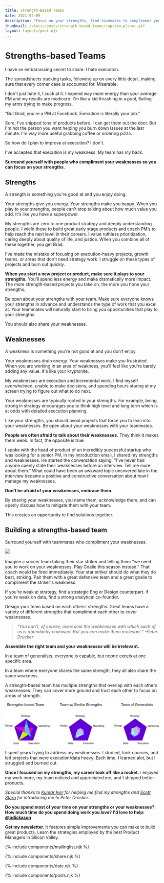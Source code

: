 ```yaml
---
title: Strength-Based Teams
date: 2021-04-09
description: "Focus on your strengths, find teammates to compliment your weaknesses. "
thumbnail: /static/posts/strength-based-teams/captain-planet.gif
layout: layouts/post.njk
---
```


# Strengths-based Teams

I have an embarrassing secret to share. I hate execution.

The spreadsheets tracking tasks, following up on every little detail, making sure that every corner case is accounted for. Miserable.

I don't just hate it, I suck at it. I expend way more energy than your average PM and my results are mediocre. I'm like a kid thrashing in a pool, flailing my arms trying to make progress.

"But Brad, you're a PM at Facebook. Execution is literally your job."

Sure, I've shipped tons of products before. I can get them out the door. But I'm not the person you want helping you burn down issues at the last minute. I'm way more useful grabbing coffee or ordering pizza.

So how do I plan to improve at execution? I don't.

I've accepted that execution is my weakness. My team has my back.

**Surround yourself with people who compliment your weaknesses so you can focus on your strengths.**

## Strengths

A strength is something you're good at and you enjoy doing.

Your strengths give you energy. Your strengths make you happy. When you play to your strengths, people can't stop talking about how much value you add. It's like you have a superpower.

My strengths are zero to one product strategy and deeply understanding people. I wield these to build great early stage products and coach PM’s to help reach the next level in their careers. I value ruthless prioritization, caring deeply about quality of life, and justice. When you combine all of these together, you get Brad.

I've made the mistake of focusing on execution-heavy projects, growth teams, or areas that don't need strategy work. I struggle on these types of projects and burn out quickly.

**When you start a new project or product, make sure it plays to your strengths.** You'll spend less energy and make dramatically more impact. The more strength-based projects you take on, the more you hone your strengths.

Be open about your strengths with your team. Make sure everyone knows your strengths in advance and understands the type of work that you excel at. Your teammates will naturally start to bring you opportunities that play to your strengths.

You should also share your weaknesses.


## Weaknesses

A weakness is something you're not good at and you don't enjoy. 

Your weaknesses drain energy. Your weaknesses make you frustrated. When you are working in an area of weakness, you'll feel like you're barely adding any value. It's like your kryptonite.

My weaknesses are execution and incremental work. I find myself overwhelmed, unable to make decisions, and spending hours staring at my screen trying to figure out what to do next.

Your weaknesses are typically rooted in your strengths. For example, being strong in strategy encourages you to think high level and long term which is at odds with detailed execution planning.

Like your strengths, you should avoid projects that force you to lean into your weaknesses. Be open about your weaknesses with your teammates.

**People are often afraid to talk about their weaknesses.** They think it makes them weak. In fact, the opposite is true. 

I spoke with the head of product of an incredibly successful startup who was looking for a senior PM. In my introduction email, I shared my strengths and weaknesses. He started the conversation saying, "I've never had anyone openly state their weaknesses before an interview. Tell me more about them." What could have been an awkward topic uncovered late in the interview became a positive and constructive conversation about how I manage my weaknesses.

**Don't be afraid of your weaknesses, embrace them.**

By sharing your weaknesses, you name them, acknowledge them, and can openly discuss how to mitigate them with your team. 

This creates an opportunity to find solutions together.

## Building a strengths-based team

Surround yourself with teammates who compliment your weaknesses. 

<img src="{{ thumbnail }}" />

Imagine a soccer team taking their star striker and telling them "we need you to work on your weaknesses. Play Goalie this season instead." That coach would be fired immediately. Your star striker should do what they do best, striking. Pair them with a great defensive team and a great goalie to compliment the striker's weakness.

If you're weak at strategy, find a strategic Eng or Design counterpart. If you're weak on data, find a strong analytical co-founder.

Design your team based on each others' strengths. Great teams have a variety of different strengths that compliment each other to cover weaknesses.

<blockquote><em>"You can’t, of course, overcome the weaknesses with which each of us is abundantly endowed. But you can make them irrelevant." -Peter Drucker</em></blockquote>

**Assemble the right team and your weaknesses will be irrelevant.**

In a team of generalists, everyone is capable, but noone excels at one specific area.

In a team where everyone shares the same strength, they all also share the same weakness.

A strength-based team has multiple strengths that overlap with each others weaknesses. They can cover more ground and trust each other to focus on areas of strength.

<img src="/static/posts/strength-based-teams/types-of-teams.png" width="600px">

I spent years trying to address my weaknesses. I studied, took courses, and led projects that were execution/data heavy. Each time, I learned alot, but I struggled and burned out.

**Once I focused on my strengths, my career took off like a rocket.** I enjoyed my work more, my team noticed and appreciated me, and I shipped better products.

*Special thanks to [Kumar Iyer](https://twitter.com/iyeronic) for helping me find my strengths and [Scott Stern](https://twitter.com/GetTeknikal) for introducing me to Peter Drucker.*

**Do you spend most of your time on your strengths or your weaknesses? How much time do you spend doing work you love? I'd love to help: [@bdickason](http://twitter.com/bdickason)**

<strong>Get my newsletter.</strong>  It features simple improvements you can make to build great products. Learn the strategies employed by the best Product Managers in Silicon Valley.

{% include components/mailinglist.njk %}

{% include components/share.njk %}

{% include components/date.njk %}

{% include components/posts.njk %}